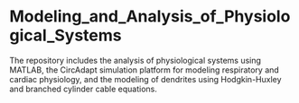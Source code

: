 # Modeling_and_Analysis_of_Physiological_Systems
The repository includes the analysis of physiological systems using MATLAB, the CircAdapt simulation platform for modeling respiratory and cardiac physiology, and the modeling of dendrites using Hodgkin-Huxley and branched cylinder cable equations.
